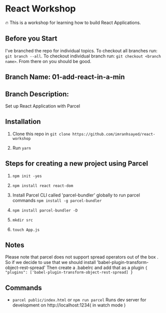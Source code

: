 # React Workshop

:fire: This is a workshop for learning how to build React Applications.

## Before you Start
I've branched the repo for individual topics.
To checkout all branches run: `git branch --all`.
To checkout individual branch run: `git checkout <branch name>`. From there on you should be good.

## Branch Name: 01-add-react-in-a-min
## Branch Description:
Set up React Application with Parcel

## Installation

1. Clone this repo in `git clone https://github.com/imranhsayed/react-workshop`

2. Run `yarn`

## Steps for creating a new project using Parcel

1. `npm init -yes`

2. `npm install react react-dom`

3. Install Parcel CLI called 'parcel-bundler' globally to run parcel commands `npm install -g parcel-bundler` 

4. `npm install parcel-bundler -D`

5. `mkdir src`

6. `touch App.js`

## Notes

Please note that parcel does not support spread operators out of the box . So if we decide to use that
we should install 'babel-plugin-transform-object-rest-spread'
Then create a .babelrc and add that as a plugin `{ "plugins": ['babel-plugin-transform-object-rest-spread] }`

## Commands

- `parcel public/index.html` or `npm run parcel` Runs dev server for development on http://localhost:1234( in watch mode )



